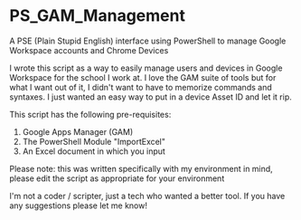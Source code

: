 # PS_GAM_Management
A PSE (Plain Stupid English) interface using PowerShell to manage Google Workspace accounts and Chrome Devices

I wrote this script as a way to easily manage users and devices in Google Workspace for the school I work at. I love the GAM suite of tools but for what I want out of it, I didn't want to have to memorize commands and syntaxes. I just wanted an easy way to put in a device Asset ID and let it rip.

This script has the following pre-requisites:
1. Google Apps Manager (GAM)
2. The PowerShell Module "ImportExcel"
3. An Excel document in which you input

Please note: this was written specifically with my environment in mind, please edit the script as appropriate for your environment

I'm not a coder / scripter, just a tech who wanted a better tool. If you have any suggestions please let me know!
